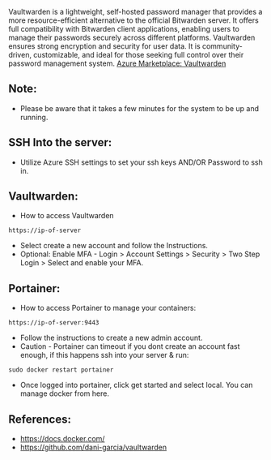 Vaultwarden is a lightweight, self-hosted password manager that provides a more resource-efficient alternative to the official Bitwarden server. It offers full compatibility with Bitwarden client applications, enabling users to manage their passwords securely across different platforms. Vaultwarden ensures strong encryption 
and security for user data. It is community-driven, customizable, and ideal for those seeking full control over their password management system. [Azure Marketplace: Vaultwarden ](https://azuremarketplace.microsoft.com/en-us/marketplace/apps/decyphertek.vaultwarden?tab=Overview)

Note:
-------
* Please be aware that it takes a few minutes for the system to be up and running. 

SSH Into the server:
--------------------
* Utilize Azure SSH settings to set your ssh keys AND/OR Password to ssh in. 

Vaultwarden:
------------
* How to access Vaultwarden 
```
https://ip-of-server
```
* Select create a new account and follow the Instructions.
* Optional: Enable MFA - Login > Account Settings > Security > Two Step Login > Select and enable your MFA.  

Portainer:
----------
* How to access Portainer to manage your containers:
``` 
https://ip-of-server:9443
```
* Follow the instructions to create a new admin account. 
* Caution - Portainer can timeout if you dont create an account fast enough, if this happens ssh into your server & run:
```
sudo docker restart portainer
```
* Once logged into portainer, click get started and select local. You can manage docker from here. 

References:
-------------
* https://docs.docker.com/
* https://github.com/dani-garcia/vaultwarden


